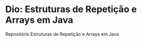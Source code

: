 # Dio: Estruturas de Repetição e Arrays em Java
Repositório Estruturas de Repetição e Arrays em Java